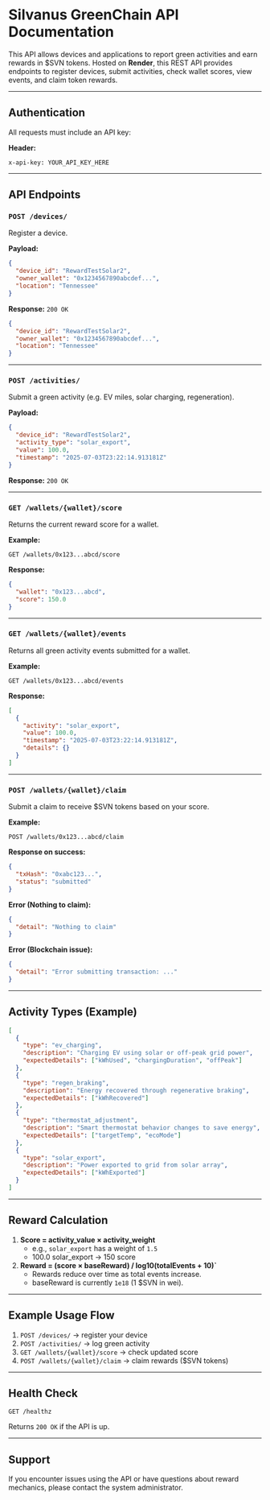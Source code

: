 # Silvanus GreenChain API Documentation

This API allows devices and applications to report green activities and earn rewards in $SVN tokens. Hosted on **Render**, this REST API provides endpoints to register devices, submit activities, check wallet scores, view events, and claim token rewards.

---

## Authentication

All requests must include an API key:

**Header:**
```
x-api-key: YOUR_API_KEY_HERE
```

---

## API Endpoints

### `POST /devices/`

Register a device.

**Payload:**
```json
{
  "device_id": "RewardTestSolar2",
  "owner_wallet": "0x1234567890abcdef...",
  "location": "Tennessee"
}
```

**Response:** `200 OK`
```json
{
  "device_id": "RewardTestSolar2",
  "owner_wallet": "0x1234567890abcdef...",
  "location": "Tennessee"
}
```

---

### `POST /activities/`

Submit a green activity (e.g. EV miles, solar charging, regeneration).

**Payload:**
```json
{
  "device_id": "RewardTestSolar2",
  "activity_type": "solar_export",
  "value": 100.0,
  "timestamp": "2025-07-03T23:22:14.913181Z"
}
```

**Response:** `200 OK`

---

### `GET /wallets/{wallet}/score`

Returns the current reward score for a wallet.

**Example:**
```
GET /wallets/0x123...abcd/score
```

**Response:**
```json
{
  "wallet": "0x123...abcd",
  "score": 150.0
}
```

---

### `GET /wallets/{wallet}/events`

Returns all green activity events submitted for a wallet.

**Example:**
```
GET /wallets/0x123...abcd/events
```

**Response:**
```json
[
  {
    "activity": "solar_export",
    "value": 100.0,
    "timestamp": "2025-07-03T23:22:14.913181Z",
    "details": {}
  }
]
```

---

### `POST /wallets/{wallet}/claim`

Submit a claim to receive $SVN tokens based on your score.

**Example:**
```
POST /wallets/0x123...abcd/claim
```

**Response on success:**
```json
{
  "txHash": "0xabc123...",
  "status": "submitted"
}
```

**Error (Nothing to claim):**
```json
{
  "detail": "Nothing to claim"
}
```

**Error (Blockchain issue):**
```json
{
  "detail": "Error submitting transaction: ..."
}
```

---

## Activity Types (Example)

```json
[
  {
    "type": "ev_charging",
    "description": "Charging EV using solar or off-peak grid power",
    "expectedDetails": ["kWhUsed", "chargingDuration", "offPeak"]
  },
  {
    "type": "regen_braking",
    "description": "Energy recovered through regenerative braking",
    "expectedDetails": ["kWhRecovered"]
  },
  {
    "type": "thermostat_adjustment",
    "description": "Smart thermostat behavior changes to save energy",
    "expectedDetails": ["targetTemp", "ecoMode"]
  },
  {
    "type": "solar_export",
    "description": "Power exported to grid from solar array",
    "expectedDetails": ["kWhExported"]
  }
]
```

---

## Reward Calculation

1. **Score = activity_value × activity_weight**
    - e.g., `solar_export` has a weight of `1.5`
    - 100.0 solar_export → 150 score
2. **Reward = (score × baseReward) / log10(totalEvents + 10)`**
    - Rewards reduce over time as total events increase.
    - baseReward is currently `1e18` (1 $SVN in wei).

---

## Example Usage Flow

1. `POST /devices/` → register your device
2. `POST /activities/` → log green activity
3. `GET /wallets/{wallet}/score` → check updated score
4. `POST /wallets/{wallet}/claim` → claim rewards ($SVN tokens)

---

## Health Check

```
GET /healthz
```

Returns `200 OK` if the API is up.

---

## Support

If you encounter issues using the API or have questions about reward mechanics, please contact the system administrator.